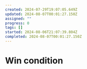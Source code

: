 ```yaml
---
created: 2024-07-29T19:07:05.649Z
updated: 2024-08-07T00:01:27.150Z
assigned: ""
progress: 0
tags: []
started: 2024-08-06T21:07:39.804Z
completed: 2024-08-07T00:01:27.150Z
---
```


# Win condition
